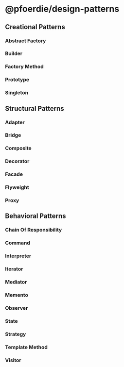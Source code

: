 # @pfoerdie/design-patterns

## Creational Patterns

### Abstract Factory
### Builder
### Factory Method
### Prototype
### Singleton

## Structural Patterns

### Adapter
### Bridge
### Composite
### Decorator
### Facade
### Flyweight
### Proxy

## Behavioral Patterns

### Chain Of Responsibility
### Command
### Interpreter
### Iterator
### Mediator
### Memento
### Observer
### State
### Strategy
### Template Method
### Visitor

